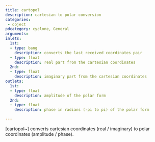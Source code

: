 ```yaml
---
title: cartopol
description: cartesian to polar conversion
categories:
 - object
pdcategory: cyclone, General
arguments:
inlets:
  1st:
  - type: bang
    description: converts the last received coordinates pair
  - type: float
    description: real part from the cartesian coordinates
  2nd:
  - type: float
    description: imaginary part from the cartesian coordinates
outlets:
  1st:
  - type: float
    description: amplitude of the polar form
  2nd:
  - type: float
    description: phase in radians (-pi to pi) of the polar form

---
```


[cartopol~] converts cartesian coordinates (real / imaginary) to polar coordinates (amplitude / phase).

